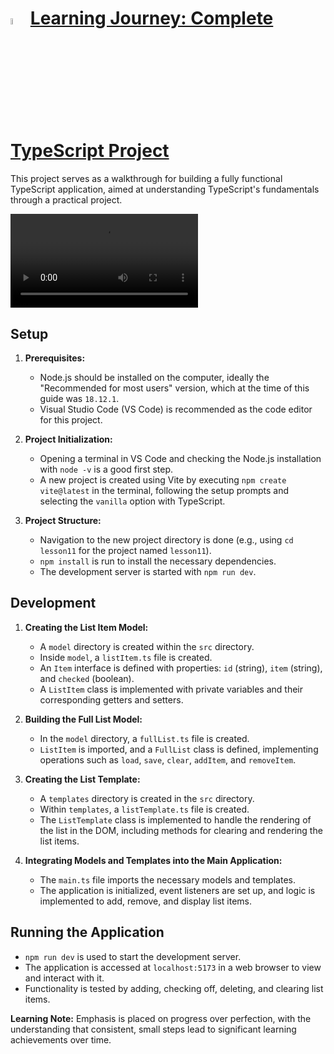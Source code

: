 # <img src='https://upload.wikimedia.org/wikipedia/commons/thumb/4/4c/Typescript_logo_2020.svg/2048px-Typescript_logo_2020.svg.png' width='5%'> [Learning Journey: Complete TypeScript Project](https://youtu.be/61v23Ce5SXA?si=7FSQvv2NrBAnK333)

This project serves as a walkthrough for building a fully functional TypeScript application, aimed at understanding TypeScript's fundamentals through a practical project.

<video src="./src/assets/demo.mp4" controls></video>

## Setup

1. **Prerequisites:**

   - Node.js should be installed on the computer, ideally the "Recommended for most users" version, which at the time of this guide was `18.12.1`.
   - Visual Studio Code (VS Code) is recommended as the code editor for this project.

2. **Project Initialization:**

   - Opening a terminal in VS Code and checking the Node.js installation with `node -v` is a good first step.
   - A new project is created using Vite by executing `npm create vite@latest` in the terminal, following the setup prompts and selecting the `vanilla` option with TypeScript.

3. **Project Structure:**
   - Navigation to the new project directory is done (e.g., using `cd lesson11` for the project named `lesson11`).
   - `npm install` is run to install the necessary dependencies.
   - The development server is started with `npm run dev`.

## Development

1. **Creating the List Item Model:**

   - A `model` directory is created within the `src` directory.
   - Inside `model`, a `listItem.ts` file is created.
   - An `Item` interface is defined with properties: `id` (string), `item` (string), and `checked` (boolean).
   - A `ListItem` class is implemented with private variables and their corresponding getters and setters.

2. **Building the Full List Model:**

   - In the `model` directory, a `fullList.ts` file is created.
   - `ListItem` is imported, and a `FullList` class is defined, implementing operations such as `load`, `save`, `clear`, `addItem`, and `removeItem`.

3. **Creating the List Template:**

   - A `templates` directory is created in the `src` directory.
   - Within `templates`, a `listTemplate.ts` file is created.
   - The `ListTemplate` class is implemented to handle the rendering of the list in the DOM, including methods for clearing and rendering the list items.

4. **Integrating Models and Templates into the Main Application:**
   - The `main.ts` file imports the necessary models and templates.
   - The application is initialized, event listeners are set up, and logic is implemented to add, remove, and display list items.

## Running the Application

- `npm run dev` is used to start the development server.
- The application is accessed at `localhost:5173` in a web browser to view and interact with it.
- Functionality is tested by adding, checking off, deleting, and clearing list items.

**Learning Note:** Emphasis is placed on progress over perfection, with the understanding that consistent, small steps lead to significant learning achievements over time.

